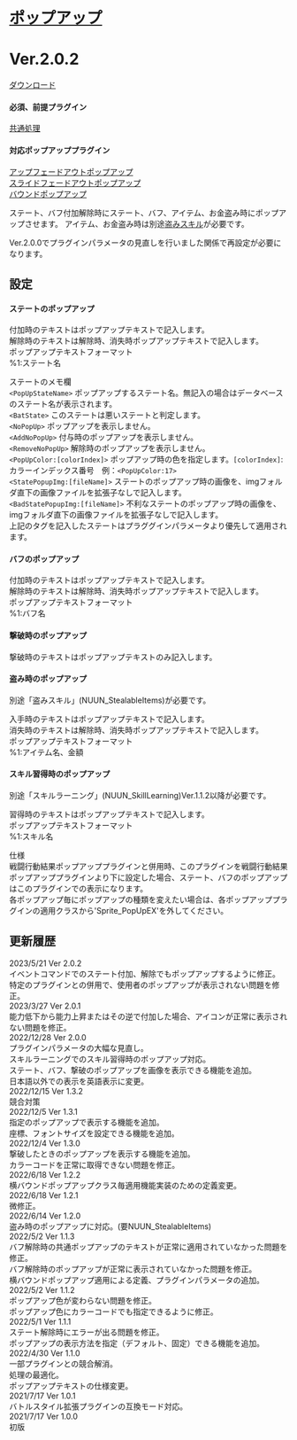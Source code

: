# [ポップアップ](https://raw.githubusercontent.com/nuun888/MZ/master/NUUN_popUp.js)
# Ver.2.0.2
[ダウンロード](https://raw.githubusercontent.com/nuun888/MZ/master/NUUN_popUp.js)
#### 必須、前提プラグイン
[共通処理](https://github.com/nuun888/MZ/blob/master/README/Base.md)  
#### 対応ポップアッププラグイン
[アップフェードアウトポップアップ](https://github.com/nuun888/MZ/blob/master/README/UpFadeoutPopup.md)  
[スライドフェードアウトポップアップ](https://github.com/nuun888/MZ/blob/master/README/SlideFadeoutPopup.md)  
[バウンドポップアップ](https://github.com/nuun888/MZ/blob/master/README/LateralBoundPopUp.md)  

ステート、バフ付加解除時にステート、バフ、アイテム、お金盗み時にポップアップさせます。
アイテム、お金盗み時は別途[盗みスキル](https://github.com/nuun888/MZ/blob/master/README/StealableItems.md)が必要です。  

Ver.2.0.0でプラグインパラメータの見直しを行いました関係で再設定が必要になります。  

## 設定
#### ステートのポップアップ
付加時のテキストはポップアップテキストで記入します。  
解除時のテキストは解除時、消失時ポップアップテキストで記入します。  
ポップアップテキストフォーマット  
%1:ステート名  

ステートのメモ欄  
`<PopUpStateName>` ポップアップするステート名。無記入の場合はデータベースのステート名が表示されます。  
`<BatState>` このステートは悪いステートと判定します。  
`<NoPopUp>` ポップアップを表示しません。  
`<AddNoPopUp>` 付与時のポップアップを表示しません。  
`<RemoveNoPopUp>` 解除時のポップアップを表示しません。  
`<PopUpColor:[colorIndex]>` ポップアップ時の色を指定します。`[colorIndex]`:カラーインデックス番号　例：`<PopUpColor:17>`  
`<StatePopupImg:[fileName]>` ステートのポップアップ時の画像を、imgフォルダ直下の画像ファイルを拡張子なしで記入します。  
`<BadStatePopupImg:[fileName]>` 不利なステートのポップアップ時の画像を、imgフォルダ直下の画像ファイルを拡張子なしで記入します。  
上記のタグを記入したステートはプラググインパラメータより優先して適用されます。  

#### バフのポップアップ
付加時のテキストはポップアップテキストで記入します。  
解除時のテキストは解除時、消失時ポップアップテキストで記入します。  
ポップアップテキストフォーマット  
%1:バフ名  

#### 撃破時のポップアップ
撃破時のテキストはポップアップテキストのみ記入します。  

#### 盗み時のポップアップ
別途「盗みスキル」(NUUN_StealableItems)が必要です。  

入手時のテキストはポップアップテキストで記入します。  
消失時のテキストは解除時、消失時ポップアップテキストで記入します。  
ポップアップテキストフォーマット  
%1:アイテム名、金額  

#### スキル習得時のポップアップ
別途「スキルラーニング」(NUUN_SkillLearning)Ver.1.1.2以降が必要です。  

習得時のテキストはポップアップテキストで記入します。  
ポップアップテキストフォーマット  
%1:スキル名  

仕様  
戦闘行動結果ポップアッププラグインと併用時、このプラグインを戦闘行動結果ポップアッププラグインより下に設定した場合、ステート、バフのポップアップはこのプラグインでの表示になります。  
各ポップアップ毎にポップアップの種類を変えたい場合は、各ポップアッププラグインの適用クラスから'Sprite_PopUpEX'を外してください。  

## 更新履歴
2023/5/21 Ver 2.0.2  
イベントコマンドでのステート付加、解除でもポップアップするように修正。  
特定のプラグインとの併用で、使用者のポップアップが表示されない問題を修正。  
2023/3/27 Ver 2.0.1  
能力低下から能力上昇またはその逆で付加した場合、アイコンが正常に表示されない問題を修正。  
2022/12/28 Ver 2.0.0  
プラグインパラメータの大幅な見直し。  
スキルラーニングでのスキル習得時のポップアップ対応。  
ステート、バフ、撃破のポップアップを画像を表示できる機能を追加。  
日本語以外での表示を英語表示に変更。  
2022/12/15 Ver 1.3.2  
競合対策  
2022/12/5 Ver 1.3.1  
指定のポップアップで表示する機能を追加。  
座標、フォントサイズを設定できる機能を追加。  
2022/12/4 Ver 1.3.0  
撃破したときのポップアップを表示する機能を追加。  
カラーコードを正常に取得できない問題を修正。  
2022/6/18 Ver 1.2.2  
横バウンドポップアップクラス毎適用機能実装のための定義変更。  
2022/6/18 Ver 1.2.1  
微修正。  
2022/6/14 Ver 1.2.0  
盗み時のポップアップに対応。(要NUUN_StealableItems)  
2022/5/2 Ver 1.1.3  
バフ解除時の共通ポップアップのテキストが正常に適用されていなかった問題を修正。  
バフ解除時のポップアップが正常に表示されていなかった問題を修正。  
横バウンドポップアップ適用による定義、プラグインパラメータの追加。  
2022/5/2 Ver 1.1.2  
ポップアップ色が変わらない問題を修正。  
ポップアップ色にカラーコードでも指定できるように修正。  
2022/5/1 Ver 1.1.1  
ステート解除時にエラーが出る問題を修正。  
ポップアップの表示方法を指定（デフォルト、固定）できる機能を追加。  
2022/4/30 Ver 1.1.0  
一部プラグインとの競合解消。  
処理の最適化。  
ポップアップテキストの仕様変更。  
2021/7/17 Ver 1.0.1  
バトルスタイル拡張プラグインの互換モード対応。  
2021/7/17 Ver 1.0.0  
初版  
